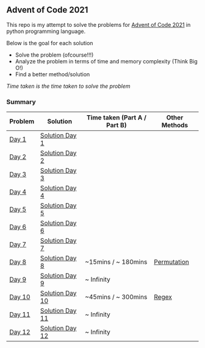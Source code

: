 ## Advent of Code 2021

This repo is my attempt to solve the problems for [Advent of Code 2021](https://adventofcode.com/) 
in python programming language.

Below is the goal for each solution

- Solve the problem (ofcourse!!!)
- Analyze the problem in terms of time and memory complexity (Think Big O!)
- Find a better method/solution

_Time taken is the time taken to solve the problem_

### Summary

|             Problem                           | Solution                           | Time taken (Part A / Part B) | Other Methods
|:----------------------------------------------|------------------------------------| -----------------------------| --------------
| [Day 1](https://adventofcode.com/2021/day/1)  | [Solution Day 1](./day1/day1.py)   |
| [Day 2](https://adventofcode.com/2021/day/2)  | [Solution Day 2](./day2/day2.py)   |
| [Day 3](https://adventofcode.com/2021/day/3)  | [Solution Day 3](./day3/day3.py)   |
| [Day 4](https://adventofcode.com/2021/day/4)  | [Solution Day 4](./day4/day4.py)   |
| [Day 5](https://adventofcode.com/2021/day/5)  | [Solution Day 5](./day5/day5.py)   |
| [Day 6](https://adventofcode.com/2021/day/6)  | [Solution Day 6](./day6/day6.py)   |
| [Day 7](https://adventofcode.com/2021/day/7)  | [Solution Day 7](./day7/day7.py)   |
| [Day 8](https://adventofcode.com/2021/day/8)  | [Solution Day 8](./day8/day8.py)   |  ~15mins / ~ 180mins         | [Permutation](https://github.com/bennuttall/advent-of-code-2021/blob/main/08/08.ipynb)
| [Day 9](https://adventofcode.com/2021/day/9)  | [Solution Day 9](./day9/day9.py)   |  ~ Infinity         | 
| [Day 10](https://adventofcode.com/2021/day/10)  | [Solution Day 10](./day10/day10.py)   |  ~45mins / ~ 300mins         | [Regex](https://github.com/SV-97/AdventOfCode2021/blob/main/Day_10_2/main.py)
| [Day 11](https://adventofcode.com/2021/day/11)  | [Solution Day 11](./day11/day11.py)   |  ~ Infinity         |
| [Day 12](https://adventofcode.com/2021/day/12)  | [Solution Day 12](./day12/day12.py)   |  ~ Infinity         | 